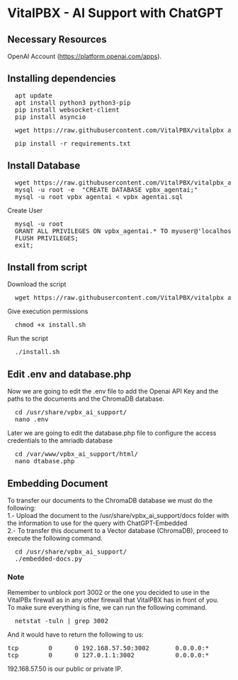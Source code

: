 # VitalPBX - AI Support with ChatGPT

## Necessary Resources
OpenAI Account (https://platform.openai.com/apps).

## Installing dependencies
<pre>
  apt update
  apt install python3 python3-pip
  pip install websocket-client
  pip install asyncio
</pre>

<pre>
  wget https://raw.githubusercontent.com/VitalPBX/vitalpbx_ai_support/main/requirements.txt
</pre>

<pre>
  pip install -r requirements.txt
</pre>

## Install Database
<pre>
  wget https://raw.githubusercontent.com/VitalPBX/vitalpbx_ai_support/main/vpbx_agentai.sql
  mysql -u root -e  "CREATE DATABASE vpbx_agentai;"
  mysql -u root vpbx_agentai < vpbx_agentai.sql
</pre>

Create User
<pre>
  mysql -u root
  GRANT ALL PRIVILEGES ON vpbx_agentai.* TO myuser@'localhost' IDENTIFIED BY 'mypassword';
  FLUSH PRIVILEGES;
  exit;
</pre>

## Install from script
Download the script
<pre>
  wget https://raw.githubusercontent.com/VitalPBX/vitalpbx_agent_ai_chatgpt/main/install.sh
</pre>

Give execution permissions
<pre>
  chmod +x install.sh
</pre>

Run the script
<pre>
  ./install.sh
</pre>

## Edit .env and database.php
Now we are going to edit the .env file to add the Openai API Key and the paths to the documents and the ChromaDB database.
<pre>
  cd /usr/share/vpbx_ai_support/
  nano .env
</pre>

Later we are going to edit the database.php file to configure the access credentials to the amriadb database
<pre>
  cd /var/www/vpbx_ai_support/html/
  nano dtabase.php
</pre>

## Embedding Document
To transfer our documents to the ChromaDB database we must do the following:<br>
1.- Upload the document to the /usr/share/vpbx_ai_support/docs folder with the information to use for the query with ChatGPT-Embedded<br>
2.- To transfer this document to a Vector database (ChromaDB), proceed to execute the following command.
<pre>
  cd /usr/share/vpbx_ai_support/
  ./embedded-docs.py
</pre>

### Note
Remember to unblock port 3002 or the one you decided to use in the VitalPBx firewall as in any other firewall that VitalPBX has in front of you.<br>
To make sure everything is fine, we can run the following command.
<pre>
  netstat -tuln | grep 3002
</pre>
And it would have to return the following to us:
<pre>
tcp        0      0 192.168.57.50:3002       0.0.0.0:*               LISTEN     
tcp        0      0 127.0.1.1:3002           0.0.0.0:*               LISTEN  
</pre>
192.168.57.50 is our public or private IP.
